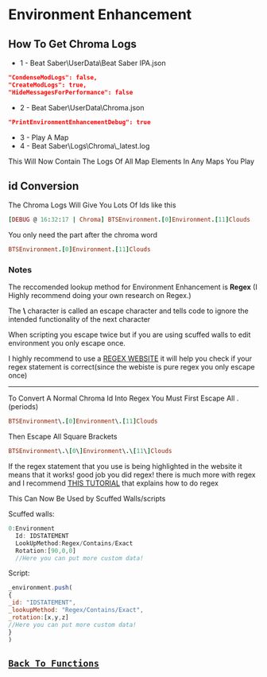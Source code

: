 # Environment Enhancement

## How To Get Chroma Logs
- 1 - Beat Saber\UserData\Beat Saber IPA.json
```json
"CondenseModLogs": false,
"CreateModLogs": true,
"HideMessagesForPerformance": false
```
- 2 - Beat Saber\UserData\Chroma.json
```json
"PrintEnvironmentEnhancementDebug": true
```
- 3 - Play A Map
- 4 - Beat Saber\Logs\Chroma\\_latest.log

This Will Now Contain The Logs Of All Map Elements In Any Maps You Play

## id Conversion
The Chroma Logs Will Give You Lots Of Ids like this
```ruby
[DEBUG @ 16:32:17 | Chroma] BTSEnvironment.[0]Environment.[11]Clouds
```
You only need the part after the chroma word
```ruby
BTSEnvironment.[0]Environment.[11]Clouds
```
### Notes
The reccomended lookup method for Environment Enhancement is **Regex** (I Highly recommend doing your own research on Regex.)

The **\\** character is called an escape character and tells code to ignore the intended functionality of the next character

When scripting you escape twice but if you are using scuffed walls to edit environment you only escape once.

I highly recommend to use a [REGEX WEBSITE](https://regexr.com/) it will help you check if your regex statement is correct(since the webiste is pure regex you only escape once)
<hr>
To Convert A Normal Chroma Id Into Regex You Must First Escape All . (periods)

```ruby
BTSEnvironment\.[0]Environment\.[11]Clouds
```
Then Escape All Square Brackets

```ruby
BTSEnvironment\.\[0\]Environment\.\[11\]Clouds
```

If the regex statement that you use is being highlighted in the website it means that it works! good job you did regex!
there is much more with regex and I recommend [THIS TUTORIAL](https://youtu.be/sa-TUpSx1JA) that explains how to do regex

This Can Now Be Used by Scuffed Walls/scripts

Scuffed walls:
```js
0:Environment
  Id: IDSTATEMENT
  LookUpMethod:Regex/Contains/Exact
  Rotation:[90,0,0]
  //Here you can put more custom data!
```
Script:
```js
_environment.push(
{
_id: "IDSTATEMENT",
_lookupMethod: "Regex/Contains/Exact",
_rotation:[x,y,z]
//Here you can put more custom data!
}
)
```
## [`Back To Functions`](Functions.md#Environment)
